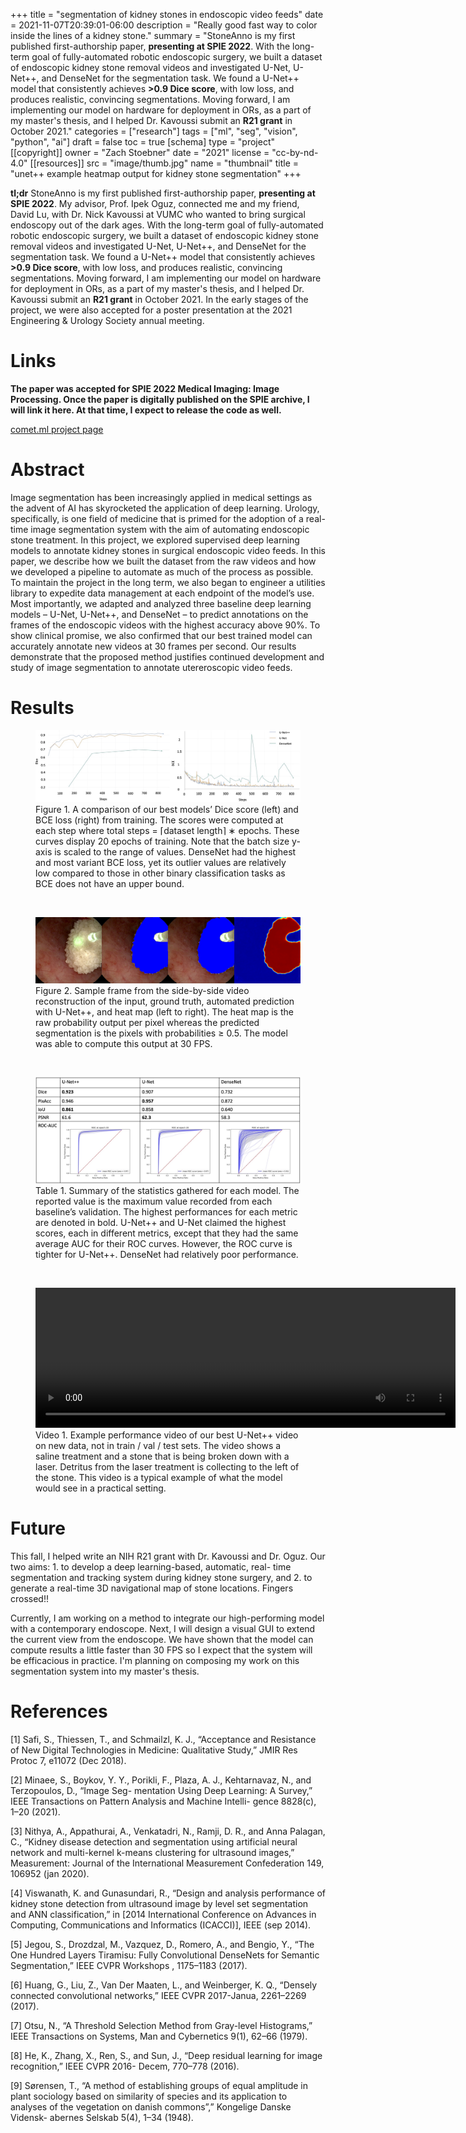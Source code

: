 +++
title = "segmentation of kidney stones in endoscopic video feeds"
date = 2021-11-07T20:39:01-06:00
description = "Really good fast way to color inside the lines of a kidney stone."
summary = "StoneAnno is my first published first-authorship paper, **presenting at SPIE 2022**. With the long-term goal of fully-automated robotic endoscopic surgery, we built a dataset of endoscopic kidney stone removal videos and investigated U-Net, U-Net++, and DenseNet for the segmentation task. We found a U-Net++ model that consistently achieves **>0.9 Dice score**, with low loss, and produces realistic, convincing segmentations. Moving forward, I am implementing our model on hardware for deployment in ORs, as a part of my master's thesis, and I helped Dr. Kavoussi submit an **R21 grant** in October 2021."
categories = ["research"]
tags = ["ml", "seg", "vision", "python", "ai"]
draft = false
toc = true
[schema]
  type = "project"
[[copyright]]
  owner = "Zach Stoebner"
  date = "2021"
  license = "cc-by-nd-4.0"
[[resources]]
  src = "image/thumb.jpg"
  name = "thumbnail"
  title = "unet++ example heatmap output for kidney stone segmentation"
+++

**tl;dr** StoneAnno is my first published first-authorship paper, **presenting at SPIE 2022**. My advisor, Prof. Ipek Oguz, connected me and my friend, David Lu, with Dr. Nick Kavoussi at VUMC who wanted to bring surgical endoscopy out of the dark ages. With the long-term goal of fully-automated robotic endoscopic surgery, we built a dataset of endoscopic kidney stone removal videos and investigated U-Net, U-Net++, and DenseNet for the segmentation task. We found a U-Net++ model that consistently achieves **>0.9 Dice score**, with low loss, and produces realistic, convincing segmentations. Moving forward, I am implementing our model on hardware for deployment in ORs, as a part of my master's thesis, and I helped Dr. Kavoussi submit an **R21 grant** in October 2021. In the early stages of the project, we were also accepted for a poster presentation at the 2021 Engineering & Urology Society annual meeting. 

# Links

**The paper was accepted for SPIE 2022 Medical Imaging: Image Processing. Once the paper is digitally published on the SPIE archive, I will link it here. At that time, I expect to release the code as well.**

[comet.ml project page](https://www.comet.ml/zstoebs/stoneannotation/view/dEmnngcbMromlN06TZBvVj3qb)

# Abstract
Image segmentation has been increasingly applied in medical settings as the advent of AI has skyrocketed the application of deep learning. Urology, specifically, is one field of medicine that is primed for the adoption of a real-time image segmentation system with the aim of automating endoscopic stone treatment. In this project, we explored supervised deep learning models to annotate kidney stones in surgical endoscopic video feeds. In this paper, we describe how we built the dataset from the raw videos and how we developed a pipeline to automate as much of the process as possible. To maintain the project in the long term, we also began to engineer a utilities library to expedite data management at each endpoint of the model’s use. Most importantly, we adapted and analyzed three baseline deep learning models – U-Net, U-Net++, and DenseNet – to predict annotations on the frames of the endoscopic videos with the highest accuracy above 90%. To show clinical promise, we also confirmed that our best trained model can accurately annotate new videos at 30 frames per second. Our results demonstrate that the proposed method justifies continued development and study of image segmentation to annotate utereroscopic video feeds.

# Results
<figure>
<img src="image/curves.jpg" alt="Dice and loss curves on validation data throughout training"/> 
<figcaption>Figure 1. A comparison of our best models’ Dice score (left) and BCE loss (right) from training. The scores were computed at each step where total steps = ⌈dataset length⌉ ∗ epochs. These curves display 20 epochs of training. Note that the batch size y-axis is scaled to the range of values. DenseNet had the highest and most variant BCE loss, yet its outlier values are relatively low compared to those in other binary classification tasks as BCE does not have an upper bound. </figcaption>
</figure>
<br>

<figure>
<img src="image/val_pred.jpg" alt="Example side-by-side comparison image of a validation image from the last epoch of training of our best U-Net++ model."/> 
<figcaption>Figure 2. Sample frame from the side-by-side video reconstruction of the input, ground truth, automated prediction with U-Net++, and heat map (left to right). The heat map is the raw probability output per pixel whereas the predicted segmentation is the pixels with probabilities ≥ 0.5. The model was able to compute this output at 30 FPS. </figcaption>
</figure>
<br>

<figure>
<img src="image/table.jpg" alt="summary of results between U-Net, U-Net++, and DenseNet for different scoring metrics" /> 
<figcaption> Table 1. Summary of the statistics gathered for each model. The reported value is the maximum value recorded from each baseline’s validation. The highest performances for each metric are denoted in bold. U-Net++ and U-Net claimed the highest scores, each in different metrics, except that they had the same average AUC for their ROC curves. However, the ROC curve is tighter for U-Net++. DenseNet had relatively poor performance.</figcaption>
</figure>
<br>

<figure>
<video src="image/unet++_vid34.mp4" height="224" width="672" controls></video>
<figcaption>Video 1. Example performance video of our best U-Net++ video on new data, not in train / val / test sets. The video shows a saline treatment and a stone that is being broken down with a laser. Detritus from the laser treatment is collecting to the left of the stone. This video is a typical example of what the model would see in a practical setting. </figcaption>
</figure>

# Future
This fall, I helped write an NIH R21 grant with Dr. Kavoussi and Dr. Oguz. Our two aims: 1. to develop a deep learning-based, automatic, real- time segmentation and tracking system during kidney stone surgery, and 2. to generate a real-time 3D navigational map of stone locations. Fingers crossed!!

Currently, I am working on a method to integrate our high-performing model with a contemporary endoscope. Next, I will design a visual GUI to extend the current view from the endoscope. We have shown that the model can compute results a little faster than 30 FPS so I expect that the system will be efficacious in practice. I'm planning on composing my work on this segmentation system into my master's thesis. 

# References
[1] Safi, S., Thiessen, T., and Schmailzl, K. J., “Acceptance and Resistance of New Digital Technologies in Medicine: Qualitative Study,” JMIR Res Protoc 7, e11072 (Dec 2018).

[2] Minaee, S., Boykov, Y. Y., Porikli, F., Plaza, A. J., Kehtarnavaz, N., and Terzopoulos, D., “Image Seg- mentation Using Deep Learning: A Survey,” IEEE Transactions on Pattern Analysis and Machine Intelli- gence 8828(c), 1–20 (2021).

[3] Nithya, A., Appathurai, A., Venkatadri, N., Ramji, D. R., and Anna Palagan, C., “Kidney disease detection and segmentation using artificial neural network and multi-kernel k-means clustering for ultrasound images,” Measurement: Journal of the International Measurement Confederation 149, 106952 (jan 2020).

[4] Viswanath, K. and Gunasundari, R., “Design and analysis performance of kidney stone detection from ultrasound image by level set segmentation and ANN classification,” in [2014 International Conference on Advances in Computing, Communications and Informatics (ICACCI)], IEEE (sep 2014).

[5] Jegou, S., Drozdzal, M., Vazquez, D., Romero, A., and Bengio, Y., “The One Hundred Layers Tiramisu: Fully Convolutional DenseNets for Semantic Segmentation,” IEEE CVPR Workshops , 1175–1183 (2017).

[6] Huang, G., Liu, Z., Van Der Maaten, L., and Weinberger, K. Q., “Densely connected convolutional networks,” IEEE CVPR 2017-Janua, 2261–2269 (2017).

[7] Otsu, N., “A Threshold Selection Method from Gray-level Histograms,” IEEE Transactions on Systems, Man and Cybernetics 9(1), 62–66 (1979).

[8] He, K., Zhang, X., Ren, S., and Sun, J., “Deep residual learning for image recognition,” IEEE CVPR 2016- Decem, 770–778 (2016).

[9] Sørensen, T., “A method of establishing groups of equal amplitude in plant sociology based on similarity of species and its application to analyses of the vegetation on danish commons”,” Kongelige Danske Vidensk- abernes Selskab 5(4), 1–34 (1948).

